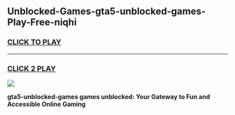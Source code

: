 
## Unblocked-Games-gta5-unblocked-games-Play-Free-niqhi
<h3>
<a href="https://premium76.site?title=gta5-unblocked-games&ref=18A">CLICK TO PLAY</a></h3>
<hr>

<h3>
<a href="https://premium76.site?title=gta5-unblocked-games&ref=18A">CLICK 2 PLAY</a>
  
</h3>

<a href="https://premium76.site?title=gta5-unblocked-games&ref=18A"><img src="https://clearcache.store/games.png"></a>


**gta5-unblocked-games games unblocked: Your Gateway to Fun and Accessible Online Gaming**
